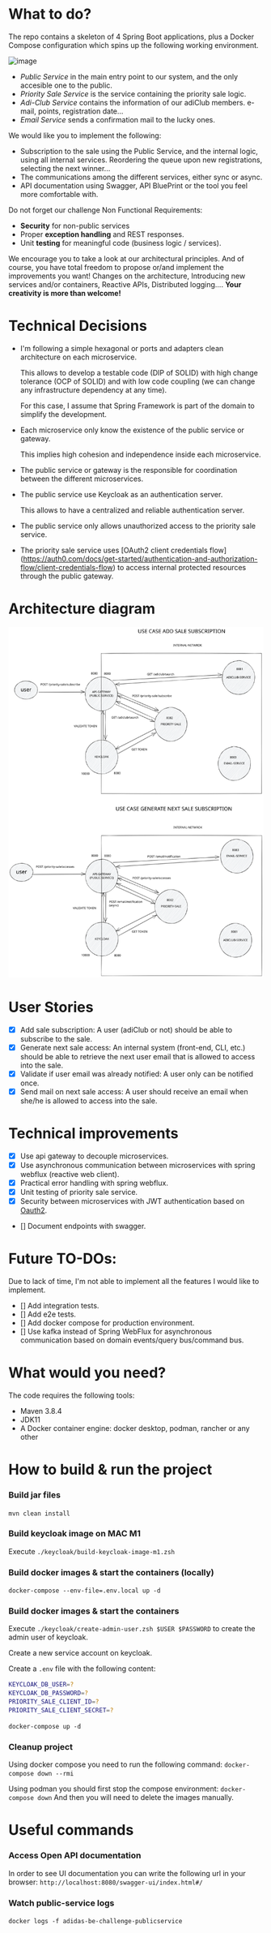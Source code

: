 # What to do?

The repo contains a skeleton of 4 Spring Boot applications, plus a Docker Compose configuration which spins up the
following working environment.

<img width="365" alt="image" src="https://unregisteredUser-images.githubusercontent.com/15728394/199699196-3bf20be2-cc51-4718-8cc2-454c8397c9d4.png">

- _Public Service_ in the main entry point to our system, and the only accesible one to the public.
- _Priority Sale Service_ is the service containing the priority sale logic.
- _Adi-Club Service_ contains the information of our adiClub members. e-mail, points, registration date...
- _Email Service_ sends a confirmation mail to the lucky ones.

We would like you to implement the following:

- Subscription to the sale using the Public Service, and the internal logic, using all internal services. Reordering the
  queue upon new registrations, selecting the next winner...
- The communications among the different services, either sync or async.
- API documentation using Swagger, API BluePrint or the tool you feel more comfortable with.

Do not forget our challenge Non Functional Requirements:

- **Security** for non-public services
- Proper **exception handling** and REST responses.​
- Unit **testing** for meaningful code (business logic / services).​

We encourage you to take a look at our architectural principles. And of course, you have total freedom to propose or/and
implement the improvements you want! Changes on the architecture, Introducing new services and/or containers, Reactive
APIs, Distributed logging.... **Your creativity is more than welcome!**

# Technical Decisions

- I'm following a simple hexagonal or ports and adapters clean architecture on each microservice.

  This allows to develop a testable code (DIP of SOLID) with high change tolerance (OCP of SOLID)
  and with low code coupling (we can change any infrastructure dependency at any time).

  For this case, I assume that Spring Framework is part of the domain to simplify the development.

- Each microservice only know the existence of the public service or gateway.

  This implies high cohesion and independence inside each microservice.

- The public service or gateway is the responsible for coordination between the different microservices.

- The public service use Keycloak as an authentication server.

  This allows to have a centralized and reliable authentication server.

- The public service only allows unauthorized access to the priority sale service.

- The priority sale service uses [OAuth2 client credentials flow]
  (https://auth0.com/docs/get-started/authentication-and-authorization-flow/client-credentials-flow) 
  to access internal protected resources through the public gateway.

# Architecture diagram

![architecture.svg](/docs/architecture.svg)

# User Stories

- [X] Add sale subscription: A user (adiClub or not) should be able to subscribe to the sale.
- [X] Generate next sale access:
  An internal system (front-end, CLI, etc.) should be able to retrieve the next user email that is allowed to access
  into the sale.
- [X] Validate if user email was already notified: A user only can be notified once.
- [X] Send mail on next sale access: A user should receive an email when she/he is allowed to access into the sale.

# Technical improvements

- [X] Use api gateway to decouple microservices.
- [X] Use asynchronous communication between microservices with spring webflux (reactive web client).
- [X] Practical error handling with spring webflux.
- [X] Unit testing of priority sale service.
- [X] Security between microservices with JWT authentication based on [Oauth2](https://oauth.net/2/).
- [] Document endpoints with swagger.

# Future TO-DOs:

Due to lack of time, I'm not able to implement all the features I would like to implement.

- [] Add integration tests.
- [] Add e2e tests.
- [] Add docker compose for production environment.
- [] Use kafka instead of Spring WebFlux for asynchronous communication based on domain events/query bus/command bus.

# What would you need?

The code requires the following tools:

- Maven 3.8.4
- JDK11
- A Docker container engine: docker desktop, podman, rancher or any other

# How to build & run the project

### Build jar files

`mvn clean install`

### Build keycloak image on MAC M1

Execute `./keycloak/build-keycloak-image-m1.zsh`

### Build docker images & start the containers (locally)

`docker-compose --env-file=.env.local up -d`

### Build docker images & start the containers

Execute `./keycloak/create-admin-user.zsh $USER $PASSWORD` to create the admin user of keycloak.

Create a new service account on keycloak.

Create a `.env` file with the following content:

```bash
KEYCLOAK_DB_USER=?
KEYCLOAK_DB_PASSWORD=?
PRIORITY_SALE_CLIENT_ID=?
PRIORITY_SALE_CLIENT_SECRET=?
```

`docker-compose up -d`

### Cleanup project

Using docker compose you need to run the following command:
`docker-compose down --rmi`

Using podman you should first stop the compose environment:
`docker-compose down`
And then you will need to delete the images manually.

# Useful commands

### Access Open API documentation

In order to see UI documentation you can write the following url in your browser:
`http://localhost:8080/swagger-ui/index.html#/`

### Watch public-service logs

`docker logs -f adidas-be-challenge-publicservice`

